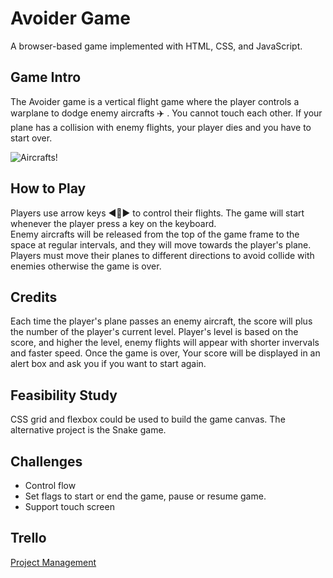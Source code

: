 # Avoider Game
A browser-based game implemented with HTML, CSS, and JavaScript.

## Game Intro
The Avoider game is a vertical flight game where the player controls a warplane to dodge enemy aircrafts ✈️ . You cannot touch each other. If your plane has a collision with enemy flights, your player dies and you have to start over.

![Aircrafts!](https://en.wikipedia.org/wiki/Solar_Striker#/media/File:Solar_Striker_Cover.jpg)

## How to Play
Players use arrow keys ◀️🔼▶️ to control their flights. The game will start whenever the player press a key on the keyboard.  
Enemy aircrafts will be released from the top of the game frame to the space at regular intervals, and they will move towards the player's plane. Players must move their planes to different directions to avoid collide with enemies otherwise the game is over.

## Credits
Each time the player's plane passes an enemy aircraft, the score will plus the number of the player's current level. Player's level is based on the score, and higher the level, enemy flights will appear with shorter invervals and faster speed. Once the game is over, Your score will be displayed in an alert box and ask you if you want to start again.

## Feasibility Study
CSS grid and flexbox could be used to build the game canvas. 
The alternative project is the Snake game.

## Challenges
- Control flow
- Set flags to start or end the game, pause or resume game.
- Support touch screen

## Trello
[Project Management](https://trello.com/invite/b/NKV5hiBD/ATTIbe72e0f9fd6b2febe1fcb0f58104f3907267ABD0/unit-1-project)
